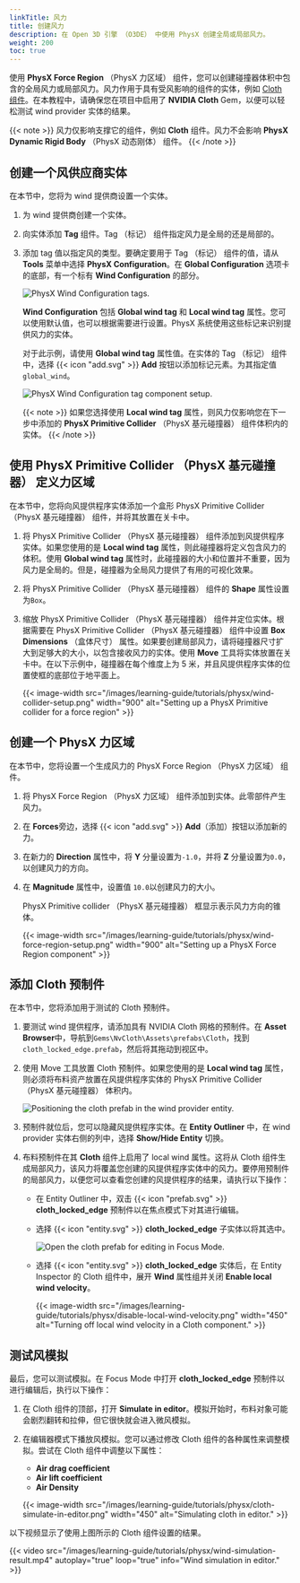 ```yaml
---
linkTitle: 风力
title: 创建风力
description: 在 Open 3D 引擎 （O3DE） 中使用 PhysX 创建全局或局部风力。
weight: 200
toc: true
---
```


使用 **PhysX Force Region** （PhysX 力区域） 组件，您可以创建碰撞器体积中包含的全局风力或局部风力。风力作用于具有受风影响的组件的实体，例如 [Cloth 组件](/docs/user-guide/components/reference/physx/cloth/)。在本教程中，请确保您在项目中启用了 **NVIDIA Cloth** Gem，以便可以轻松测试 wind provider 实体的结果。

{{< note >}}
风力仅影响支撑它的组件，例如 **Cloth** 组件。风力不会影响 **PhysX Dynamic Rigid Body** （PhysX 动态刚体） 组件。
{{< /note >}}

## 创建一个风供应商实体

在本节中，您将为 wind 提供商设置一个实体。

1. 为 wind 提供商创建一个实体。

1. 向实体添加 **Tag** 组件。Tag （标记） 组件指定风力是全局的还是局部的。

1. 添加 tag 值以指定风的类型。要确定要用于 Tag （标记） 组件的值，请从 **Tools** 菜单中选择 **PhysX Configuration**。在 **Global Configuration** 选项卡的底部，有一个标有 **Wind Configuration** 的部分。

    ![PhysX Wind Configuration tags.](/images/learning-guide/tutorials/physx/wind-configuration.png)

    **Wind Configuration** 包括 **Global wind tag** 和 **Local wind tag** 属性。您可以使用默认值，也可以根据需要进行设置。PhysX 系统使用这些标记来识别提供风力的实体。

    对于此示例，请使用 **Global wind tag** 属性值。在实体的 Tag （标记） 组件中，选择 {{< icon "add.svg" >}} **Add** 按钮以添加标记元素。为其指定值`global_wind`。

    ![PhysX Wind Configuration tag component setup.](/images/learning-guide/tutorials/physx/wind-tag-setup.png)

    {{< note >}}
    如果您选择使用 **Local wind tag** 属性，则风力仅影响您在下一步中添加的 **PhysX Primitive Collider** （PhysX 基元碰撞器） 组件体积内的实体。
    {{< /note >}}

## 使用 PhysX Primitive Collider （PhysX 基元碰撞器） 定义力区域

在本节中，您将向风提供程序实体添加一个盒形 PhysX Primitive Collider （PhysX 基元碰撞器） 组件，并将其放置在关卡中。

1. 将 PhysX Primitive Collider （PhysX 基元碰撞器） 组件添加到风提供程序实体。如果您使用的是 **Local wind tag** 属性，则此碰撞器将定义包含风力的体积。使用 **Global wind tag** 属性时，此碰撞器的大小和位置并不重要，因为风力是全局的。但是，碰撞器为全局风力提供了有用的可视化效果。

1. 将 PhysX Primitive Collider （PhysX 基元碰撞器） 组件的 **Shape** 属性设置为`Box`。

1. 缩放 PhysX Primitive Collider （PhysX 基元碰撞器） 组件并定位实体。根据需要在 PhysX Primitive Collider （PhysX 基元碰撞器） 组件中设置 **Box Dimensions** （盒体尺寸） 属性。如果要创建局部风力，请将碰撞器尺寸扩大到足够大的大小，以包含接收风力的实体。使用 **Move** 工具将实体放置在关卡中。在以下示例中，碰撞器在每个维度上为 5 米，并且风提供程序实体的位置使框的底部位于地平面上。

    {{< image-width src="/images/learning-guide/tutorials/physx/wind-collider-setup.png" width="900" alt="Setting up a PhysX Primitive collider for a force region" >}}

## 创建一个 PhysX 力区域

在本节中，您将设置一个生成风力的 PhysX Force Region （PhysX 力区域） 组件。

1. 将 PhysX Force Region （PhysX 力区域） 组件添加到实体。此零部件产生风力。

1. 在 **Forces**旁边，选择 {{< icon "add.svg" >}} **Add**（添加）按钮以添加新的力。

1. 在新力的 **Direction** 属性中，将 **Y** 分量设置为`-1.0`，并将 **Z** 分量设置为`0.0`，以创建风力的方向。

1. 在 **Magnitude** 属性中，设置值 `10.0`以创建风力的大小。

    PhysX Primitive collider （PhysX 基元碰撞器） 框显示表示风力方向的锥体。

    {{< image-width src="/images/learning-guide/tutorials/physx/wind-force-region-setup.png" width="900" alt="Setting up a PhysX Force Region component" >}}

## 添加 Cloth 预制件

在本节中，您将添加用于测试的 Cloth 预制件。

1. 要测试 wind 提供程序，请添加具有 NVIDIA Cloth 网格的预制件。在 **Asset Browser**中，导航到`Gems\NvCloth\Assets\prefabs\Cloth`，找到`cloth_locked_edge.prefab`，然后将其拖动到视区中。

1. 使用 Move 工具放置 Cloth 预制件。如果您使用的是 **Local wind tag** 属性，则必须将布料资产放置在风提供程序实体的 PhysX Primitive Collider （PhysX 基元碰撞器） 体积内。

    ![Positioning the cloth prefab in the wind provider entity.](/images/learning-guide/tutorials/physx/wind-provider-cloth-prefab.png)

1. 预制件就位后，您可以隐藏风提供程序实体。在 **Entity Outliner** 中，在 wind provider 实体右侧的列中，选择 **Show/Hide Entity** 切换。

1. 布料预制件在其 **Cloth** 组件上启用了 local wind 属性。这将从 Cloth 组件生成局部风力，该风力将覆盖您创建的风提供程序实体中的风力。要停用预制件的局部风力，以便您可以查看您创建的风提供程序的结果，请执行以下操作：
        
    * 在 Entity Outliner 中，双击 {{< icon "prefab.svg" >}} **cloth_locked_edge** 预制件以在焦点模式下对其进行编辑。

    * 选择 {{< icon "entity.svg" >}} **cloth_locked_edge** 子实体以将其选中。

        ![Open the cloth prefab for editing in Focus Mode.](/images/learning-guide/tutorials/physx/edit-cloth-locked-edge-prefab.png)

    * 选择 {{< icon "entity.svg" >}} **cloth_locked_edge** 实体后，在 Entity Inspector 的 Cloth 组件中，展开 **Wind** 属性组并关闭 **Enable local wind velocity**。

        {{< image-width src="/images/learning-guide/tutorials/physx/disable-local-wind-velocity.png" width="450" alt="Turning off local wind velocity in a Cloth component." >}}

## 测试风模拟

最后，您可以测试模拟。在 Focus Mode 中打开 **cloth_locked_edge** 预制件以进行编辑后，执行以下操作：

1. 在 Cloth 组件的顶部，打开 **Simulate in editor**。模拟开始时，布料对象可能会剧烈翻转和拉伸，但它很快就会进入微风模拟。

1. 在编辑器模式下播放风模拟。您可以通过修改 Cloth 组件的各种属性来调整模拟。尝试在 Cloth 组件中调整以下属性：

    * **Air drag coefficient**
    * **Air lift coefficient**
    * **Air Density**

    {{< image-width src="/images/learning-guide/tutorials/physx/cloth-simulate-in-editor.png" width="450" alt="Simulating cloth in editor." >}}

以下视频显示了使用上图所示的 Cloth 组件设置的结果。

{{< video src="/images/learning-guide/tutorials/physx/wind-simulation-result.mp4" autoplay="true" loop="true" info="Wind simulation in editor." >}}
